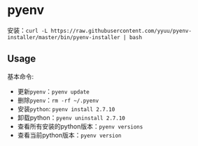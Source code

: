# pyenv

安装：`curl -L https://raw.githubusercontent.com/yyuu/pyenv-installer/master/bin/pyenv-installer | bash`

## Usage

基本命令:
* 更新`pyenv`：`pyenv update`
* 删除`pyenv`：`rm -rf ~/.pyenv`
* 安装`python`: `pyenv install 2.7.10`
* 卸载python：`pyenv uninstall 2.7.10`
* 查看所有安装的python版本：`pyenv versions`
* 查看当前python版本：`pyenv version`

